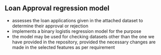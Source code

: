 ## Loan Approval regression model

- assesses the loan applications given in the attached dataset to determine their approval or rejection
- implements a binary logistis regression model for the purpose
- the model may be used for checking datasets other than the one we have provided in the repository, provided the necessary changes are made in the selected features as per requirement
  
